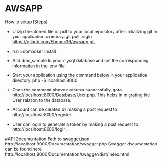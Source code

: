 # AWSAPP 
How to setup (Steps)
* Unzip the cloned file or pull to your local repository after initializing git in your application directory. git pull origin https://github.com/Ebenco36/awsapp.git
* run >composer install
* Add dms_sample to your mysql database and set the corresponding information in the .env file
* Start your application using the command below in your application directory.
php -S localhost:8000
* Once the command above executes successfully, goto http://localhost:8000/Database/User.php. This helps in migrating the User ralation to the database.
  
* Account can be created by making a post request to http://localhost:8000/register
* User can login to generate a token by making a post request to http://localhost:8000/login.

#API Documentation
Path to swagger.json http://localhost:8000/Documentation/swagger.php
Swagger documentation can be found here http://localhost:8000/Documentation/swagger/dist/index.html

